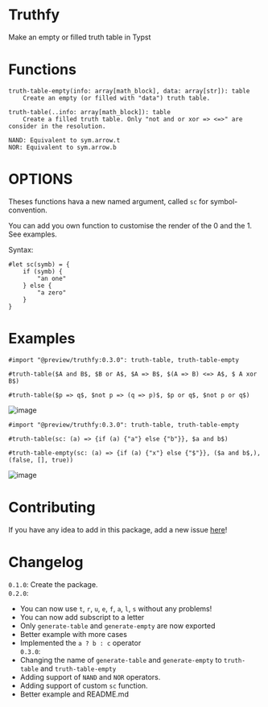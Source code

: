# Truthfy
Make an empty or filled truth table in Typst

# Functions

```
truth-table-empty(info: array[math_block], data: array[str]): table
    Create an empty (or filled with "data") truth table. 

truth-table(..info: array[math_block]): table
    Create a filled truth table. Only "not and or xor => <=>" are consider in the resolution.

NAND: Equivalent to sym.arrow.t
NOR: Equivalent to sym.arrow.b
```

# OPTIONS

Theses functions hava a new named argument, called `sc` for symbol-convention.

You can add you own function to customise the render of the 0 and the 1. See examples.

Syntax: 
```typst
#let sc(symb) = {
    if (symb) {
        "an one"
    } else {
        "a zero"
    }
}
```

# Examples

```typst
#import "@preview/truthfy:0.3.0": truth-table, truth-table-empty

#truth-table($A and B$, $B or A$, $A => B$, $(A => B) <=> A$, $ A xor B$)

#truth-table($p => q$, $not p => (q => p)$, $p or q$, $not p or q$)
```

![image](https://media.discordapp.net/attachments/751591144919662752/1160216944138518588/image.png)

```typst
#import "@preview/truthfy:0.3.0": truth-table, truth-table-empty

#truth-table(sc: (a) => {if (a) {"a"} else {"b"}}, $a and b$)

#truth-table-empty(sc: (a) => {if (a) {"x"} else {"$"}}, ($a and b$,), (false, [], true))
```

![image](https://media.discordapp.net/attachments/751591144919662752/1177380678715834389/image.png?ex=65724c34&is=655fd734&hm=c088867a3b3c960cf09ec054ffbc6d3f140d7aa389d637d0c6e7e9c08501d85e&=&format=webp&width=228&height=588)

# Contributing

If you have any idea to add in this package, add a new issue [here](https://github.com/Thumuss/truthfy/issues)!

# Changelog

`0.1.0`: Create the package. <br/>
`0.2.0`: 
- You can now use `t`, `r`, `u`, `e`, `f`, `a`, `l`, `s` without any problems!
- You can now add subscript to a letter
- Only `generate-table` and `generate-empty` are now exported
- Better example with more cases
- Implemented the `a ? b : c` operator <br/>
`0.3.0`: 
- Changing the name of `generate-table` and `generate-empty` to `truth-table` and `truth-table-empty`
- Adding support of `NAND` and `NOR` operators.
- Adding support of custom `sc` function.
- Better example and README.md
